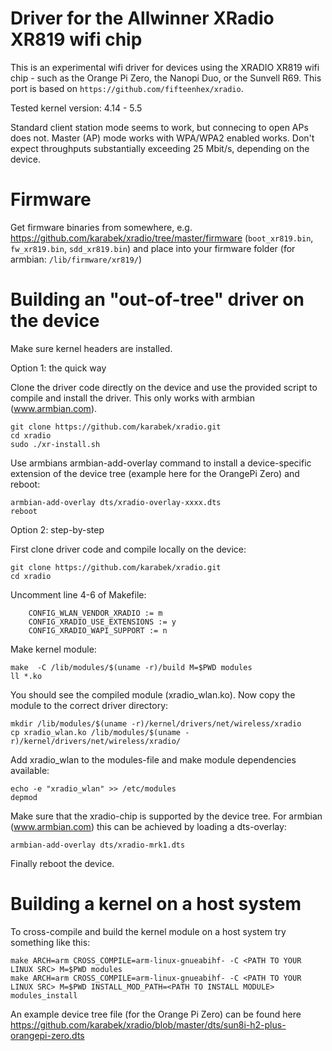 # Driver for the Allwinner XRadio XR819 wifi chip 

This is an experimental wifi driver for devices using the XRADIO XR819 wifi chip - such as the Orange Pi Zero, the Nanopi Duo, or the Sunvell R69. This port is based on `https://github.com/fifteenhex/xradio`.

Tested kernel version: 4.14 - 5.5

Standard client station mode seems to work, but connecing to open APs does not.
Master (AP) mode works with WPA/WPA2 enabled works.
Don't expect throughputs substantially exceeding 25 Mbit/s, depending on the device.

# Firmware

Get firmware binaries from somewhere, e.g. https://github.com/karabek/xradio/tree/master/firmware (`boot_xr819.bin`, `fw_xr819.bin`, `sdd_xr819.bin`) and place into your firmware folder (for armbian: `/lib/firmware/xr819/`)

# Building an "out-of-tree" driver on the device

Make sure kernel headers are installed.

Option 1: the quick way

Clone the driver code directly on the device and use the provided script to compile and install the driver. This only works with armbian (www.armbian.com).

```
git clone https://github.com/karabek/xradio.git
cd xradio
sudo ./xr-install.sh
```

Use armbians armbian-add-overlay command to install a device-specific extension of the device tree (example here for the OrangePi Zero) and reboot:

```
armbian-add-overlay dts/xradio-overlay-xxxx.dts
reboot
```


Option 2: step-by-step

First clone driver code and compile locally on the device:

```
git clone https://github.com/karabek/xradio.git
cd xradio
```

Uncomment line 4-6 of Makefile:
```
	CONFIG_WLAN_VENDOR_XRADIO := m
	CONFIG_XRADIO_USE_EXTENSIONS := y
	CONFIG_XRADIO_WAPI_SUPPORT := n
```

Make kernel module:

```
make  -C /lib/modules/$(uname -r)/build M=$PWD modules
ll *.ko
```

You should see the compiled module (xradio_wlan.ko). Now copy the module to the correct driver directory:

```
mkdir /lib/modules/$(uname -r)/kernel/drivers/net/wireless/xradio
cp xradio_wlan.ko /lib/modules/$(uname -r)/kernel/drivers/net/wireless/xradio/
```

Add xradio_wlan to the modules-file and make module dependencies available:

```
echo -e "xradio_wlan" >> /etc/modules
depmod
```

Make sure that the xradio-chip is supported by the device tree. For armbian (www.armbian.com) this can be achieved by loading a dts-overlay:

```
armbian-add-overlay dts/xradio-mrk1.dts
```

Finally reboot the device.

# Building a kernel on a host system

To cross-compile and build the kernel module on a host system try something like this:

```
make ARCH=arm CROSS_COMPILE=arm-linux-gnueabihf- -C <PATH TO YOUR LINUX SRC> M=$PWD modules
make ARCH=arm CROSS_COMPILE=arm-linux-gnueabihf- -C <PATH TO YOUR LINUX SRC> M=$PWD INSTALL_MOD_PATH=<PATH TO INSTALL MODULE> modules_install
```

An example device tree file (for the Orange Pi Zero) can be found here
https://github.com/karabek/xradio/blob/master/dts/sun8i-h2-plus-orangepi-zero.dts



